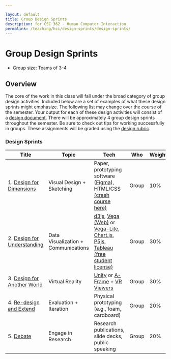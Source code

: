 ```yaml
---

layout: default
title: Group Design Sprints
description: for CSC 362 - Human Computer Interaction
permalink: /teaching/hci/design-sprints/design-sprints/
---
```


# Group Design Sprints

* Group size: Teams of 3-4

## Overview 
The core of the work in this class will fall under the broad category of group design activities. Included below are a set of examples of what these design sprints might emphasize. The following list may change over the course of the semester. Your output for each of these design activities will consist of a [design document](/teaching/hci/design-doc). There will be approximately 4 group design sprints throughout the semester. Be sure to check out tips for working successfully in groups. These assignments will be graded using the [design rubric](https://docs.google.com/spreadsheets/d/1aI9LcmVZmh_977G__U4Guz_rPRCwWZs26J_yHXbhSyY/edit?usp=sharing).

### Design Sprints

| Title | Topic | Tech | Who | Weight | Start | Due | 
|-------|-------|------|-----|--------|-------|-----|
| 1. [Design for Dimensions](./dimensions.md) | Visual Design + Sketching | Paper, prototyping software ([Figma](https://www.figma.com/)), HTML/CSS [(crash course here)](https://www.codecademy.com/) | Group | 10% | 8/30 | 8/30 |
| 2. [Design for Understanding](./needfinding.md) | Data Visualization + Communications | [d3js](https://d3js.org/), [Vega (Web)](https://vega.github.io/) or [Vega-Lite](https://vega.github.io/vega-lite/), [Chart.js](https://www.chartjs.org/), [P5js](https://p5js.org/), [Tableau (free student license)](https://www.tableau.com/) | Group | 30% | 9/6 | 9/6 |
| 3. [Design for Another World](./healthdesign.md) | Virtual Reality | [Unity](https://unity.com/) or [A-Frame](https://aframe.io/) + [VR Viewers](https://arvr.google.com/cardboard/) | Group | 30% | 9/6 | 9/6 | 
| 4. [Re-design and Extend](./accessibility.md) | Evaluation + Iteration | Physical prototyping (e.g., foam, cardboard) | Group | 20% | 10/16 | 10/16 | 
| 5. [Debate](./accessibility.md) | Engage in Research | Research publications, slide decks, public speaking | Group | 20% | 10/16 | 0/16 | 